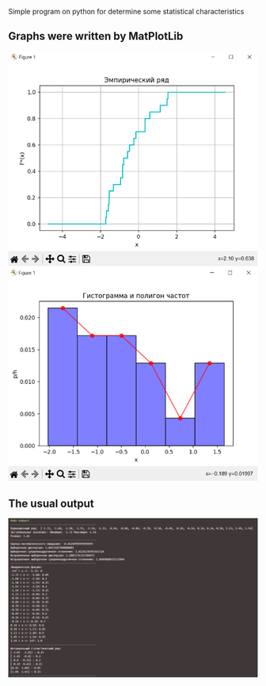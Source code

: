 Simple program on python for determine some statistical characteristics

## Graphs were written by MatPlotLib

![alt text](first.png "empirical_series")
![alt text](second.png "interval_statistical_series")

## The usual output

![alt text](third.png "standart_output")